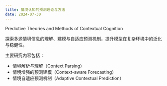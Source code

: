 ```yaml
---
title: 情境认知的预测理论与方法
date: 2024-07-30
---
```


Predictive Theories and Methods of Contextual Cognition

探索多源情境信息的理解、建模与自适应预测机制，提升模型在复杂环境中的泛化与稳健性。

<!--more-->

主要研究内容包括：

- 情境解析与理解（Context Parsing）
- 情境增强的预测建模（Context-aware Forecasting）
- 情境自适应预测机制（Adaptive Contextual Prediction）
